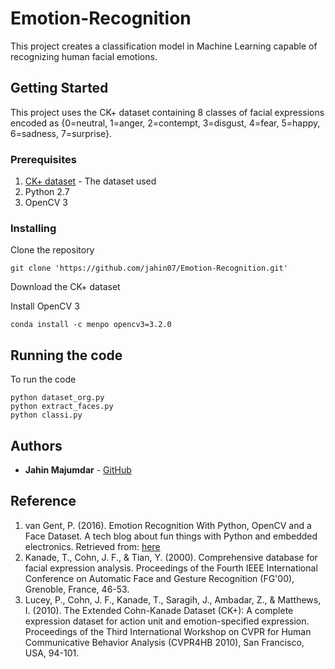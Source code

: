 # Emotion-Recognition
This project creates a classification model in Machine Learning capable of recognizing human facial emotions.

## Getting Started

This project uses the CK+ dataset containing 8 classes of facial expressions encoded as {0=neutral, 1=anger, 2=contempt, 3=disgust, 4=fear, 5=happy, 6=sadness, 7=surprise}.

### Prerequisites

1. [CK+ dataset](http://www.consortium.ri.cmu.edu/ckagree/) - The dataset used
2. Python 2.7
3. OpenCV 3

### Installing

Clone the repository
```
git clone 'https://github.com/jahin07/Emotion-Recognition.git'
```
Download the CK+ dataset

Install OpenCV 3
```
conda install -c menpo opencv3=3.2.0
```

## Running the code

To run the code
```
python dataset_org.py
python extract_faces.py
python classi.py
```

## Authors

* **Jahin Majumdar** - [GitHub](https://github.com/jahin07)

## Reference
1. van Gent, P. (2016). Emotion Recognition With Python, OpenCV and a Face Dataset. A tech blog about fun things with Python and embedded electronics. Retrieved from: [here](http://www.paulvangent.com/2016/04/01/emotion-recognition-with-python-opencv-and-a-face-dataset/)
2. Kanade, T., Cohn, J. F., & Tian, Y. (2000). Comprehensive database for facial expression analysis. Proceedings of the Fourth IEEE International Conference on Automatic Face and Gesture Recognition (FG'00), Grenoble, France, 46-53.
3. Lucey, P., Cohn, J. F., Kanade, T., Saragih, J., Ambadar, Z., & Matthews, I. (2010). The Extended Cohn-Kanade Dataset (CK+): A complete expression dataset for action unit and emotion-specified expression. Proceedings of the Third International Workshop on CVPR for Human Communicative Behavior Analysis (CVPR4HB 2010), San Francisco, USA, 94-101.
